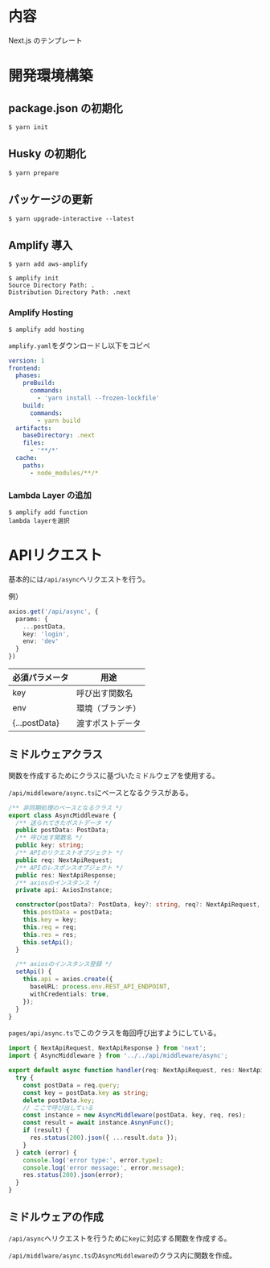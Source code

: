 # 内容

Next.js のテンプレート

# 開発環境構築

## package.json の初期化

```terminal
$ yarn init
```

## Husky の初期化

```terminal
$ yarn prepare
```

## パッケージの更新

```terminal
$ yarn upgrade-interactive --latest
```

## Amplify 導入

```terminal
$ yarn add aws-amplify

$ amplify init
Source Directory Path: .
Distribution Directory Path: .next
```

### Amplify Hosting

```terminal
$ amplify add hosting
```

`amplify.yaml`をダウンロードし以下をコピペ

```amplify.yaml
version: 1
frontend:
  phases:
    preBuild:
      commands:
        - 'yarn install --frozen-lockfile'
    build:
      commands:
        - yarn build
  artifacts:
    baseDirectory: .next
    files:
      - '**/*'
  cache:
    paths:
      - node_modules/**/*
```

### Lambda Layer の追加

```terminal
$ amplify add function
lambda layerを選択
```

# APIリクエスト

基本的には`/api/async`へリクエストを行う。

例）

```ts
axios.get('/api/async', {
  params: {
    ...postData,
    key: 'login',
    env: 'dev'
  }
})
```

必須パラメータ|用途
---|---
key|呼び出す関数名
env|環境（ブランチ）
{...postData}|渡すポストデータ

## ミドルウェアクラス

関数を作成するためにクラスに基づいたミドルウェアを使用する。

`/api/middleware/async.ts`にベースとなるクラスがある。

```ts
/** 非同期処理のベースとなるクラス */
export class AsyncMiddleware {
  /** 送られてきたポストデータ */
  public postData: PostData;
  /** 呼び出す関数名 */
  public key: string;
  /** APIのリクエストオブジェクト */
  public req: NextApiRequest;
  /** APIのレスポンスオブジェクト */
  public res: NextApiResponse;
  /** axiosのインスタンス */
  private api: AxiosInstance;

  constructor(postData?: PostData, key?: string, req?: NextApiRequest, res?: NextApiResponse) {
    this.postData = postData;
    this.key = key;
    this.req = req;
    this.res = res;
    this.setApi();
  }

  /** axiosのインスタンス登録 */
  setApi() {
    this.api = axios.create({
      baseURL: process.env.REST_API_ENDPOINT,
      withCredentials: true,
    });
  }
}
```

`pages/api/async.ts`でこのクラスを毎回呼び出すようにしている。

```ts
import { NextApiRequest, NextApiResponse } from 'next';
import { AsyncMiddleware } from '../../api/middleware/async';

export default async function handler(req: NextApiRequest, res: NextApiResponse) {
  try {
    const postData = req.query;
    const key = postData.key as string;
    delete postData.key;
    // ここで呼び出している
    const instance = new AsyncMiddleware(postData, key, req, res);
    const result = await instance.AsnynFunc();
    if (result) {
      res.status(200).json({ ...result.data });
    }
  } catch (error) {
    console.log('error type:', error.type);
    console.log('error message:', error.message);
    res.status(200).json(error);
  }
}

```

## ミドルウェアの作成

`/api/async`へリクエストを行うために`key`に対応する関数を作成する。

`/api/middlware/async.ts`の`AsyncMiddleware`のクラス内に関数を作成。